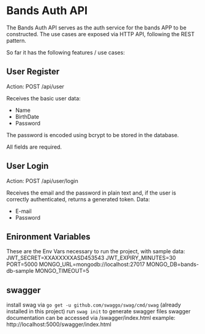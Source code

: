 # Bands Auth API
The Bands Auth API serves as the auth service for the bands APP to be constructed.
The use cases are exposed via HTTP API, following the REST pattern.

So far it has the following features / use cases:

## User Register
Action: POST /api/user

Receives the basic user data:
- Name
- BirthDate
- Password

The password is encoded using bcrypt to be stored in the database.

All fields are required.

## User Login
Action: POST /api/user/login

Receives the email and the password in plain text and, if the user is correctly authenticated, returns a generated token.
Data:
- E-mail
- Password

## Enironment Variables
These are the Env Vars necessary to run the project, with sample data:
JWT_SECRET=XXAXXXXXASD453543
JWT_EXPIRY_MINUTES=30
PORT=5000
MONGO_URL=mongodb://localhost:27017
MONGO_DB=bands-db-sample
MONGO_TIMEOUT=5

## swagger
install swag via ```go get -u github.com/swaggo/swag/cmd/swag``` (already installed in this project)
run ```swag init``` to generate swagger files
swagger documentation can be accessed via /swagger/index.html
example: http://localhost:5000/swagger/index.html